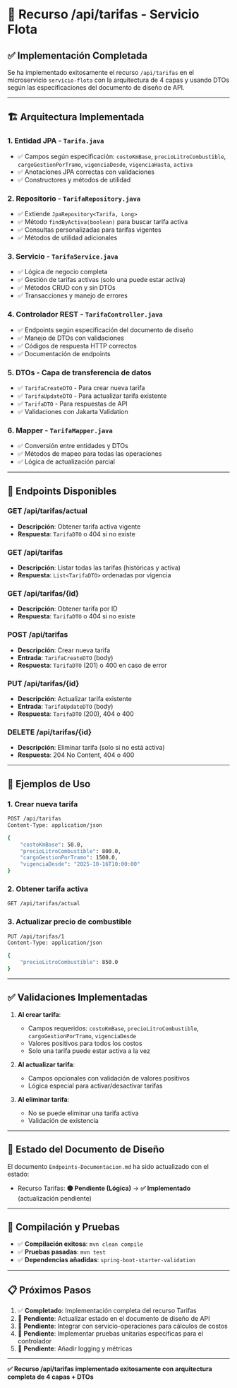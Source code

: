 # 📡 Recurso /api/tarifas - Servicio Flota

## ✅ **Implementación Completada**

Se ha implementado exitosamente el recurso `/api/tarifas` en el microservicio `servicio-flota` con la arquitectura de 4 capas y usando DTOs según las especificaciones del documento de diseño de API.

---

## 🏗️ **Arquitectura Implementada**

### 1. **Entidad JPA** - `Tarifa.java`
- ✅ Campos según especificación: `costoKmBase`, `precioLitroCombustible`, `cargoGestionPorTramo`, `vigenciaDesde`, `vigenciaHasta`, `activa`
- ✅ Anotaciones JPA correctas con validaciones
- ✅ Constructores y métodos de utilidad

### 2. **Repositorio** - `TarifaRepository.java`
- ✅ Extiende `JpaRepository<Tarifa, Long>`
- ✅ Método `findByActiva(boolean)` para buscar tarifa activa
- ✅ Consultas personalizadas para tarifas vigentes
- ✅ Métodos de utilidad adicionales

### 3. **Servicio** - `TarifaService.java`
- ✅ Lógica de negocio completa
- ✅ Gestión de tarifas activas (solo una puede estar activa)
- ✅ Métodos CRUD con y sin DTOs
- ✅ Transacciones y manejo de errores

### 4. **Controlador REST** - `TarifaController.java`
- ✅ Endpoints según especificación del documento de diseño
- ✅ Manejo de DTOs con validaciones
- ✅ Códigos de respuesta HTTP correctos
- ✅ Documentación de endpoints

### 5. **DTOs** - Capa de transferencia de datos
- ✅ `TarifaCreateDTO` - Para crear nueva tarifa
- ✅ `TarifaUpdateDTO` - Para actualizar tarifa existente  
- ✅ `TarifaDTO` - Para respuestas de API
- ✅ Validaciones con Jakarta Validation

### 6. **Mapper** - `TarifaMapper.java`
- ✅ Conversión entre entidades y DTOs
- ✅ Métodos de mapeo para todas las operaciones
- ✅ Lógica de actualización parcial

---

## 🔗 **Endpoints Disponibles**

### **GET /api/tarifas/actual**
- **Descripción**: Obtener tarifa activa vigente
- **Respuesta**: `TarifaDTO` o 404 si no existe

### **GET /api/tarifas**
- **Descripción**: Listar todas las tarifas (históricas y activa)
- **Respuesta**: `List<TarifaDTO>` ordenadas por vigencia

### **GET /api/tarifas/{id}**
- **Descripción**: Obtener tarifa por ID
- **Respuesta**: `TarifaDTO` o 404 si no existe

### **POST /api/tarifas**
- **Descripción**: Crear nueva tarifa
- **Entrada**: `TarifaCreateDTO` (body)
- **Respuesta**: `TarifaDTO` (201) o 400 en caso de error

### **PUT /api/tarifas/{id}**
- **Descripción**: Actualizar tarifa existente
- **Entrada**: `TarifaUpdateDTO` (body)
- **Respuesta**: `TarifaDTO` (200), 404 o 400

### **DELETE /api/tarifas/{id}**
- **Descripción**: Eliminar tarifa (solo si no está activa)
- **Respuesta**: 204 No Content, 404 o 400

---

## 📝 **Ejemplos de Uso**

### **1. Crear nueva tarifa**
```bash
POST /api/tarifas
Content-Type: application/json

{
    "costoKmBase": 50.0,
    "precioLitroCombustible": 800.0,
    "cargoGestionPorTramo": 1500.0,
    "vigenciaDesde": "2025-10-16T10:00:00"
}
```

### **2. Obtener tarifa activa**
```bash
GET /api/tarifas/actual
```

### **3. Actualizar precio de combustible**
```bash
PUT /api/tarifas/1
Content-Type: application/json

{
    "precioLitroCombustible": 850.0
}
```

---

## ✅ **Validaciones Implementadas**

1. **Al crear tarifa**:
   - Campos requeridos: `costoKmBase`, `precioLitroCombustible`, `cargoGestionPorTramo`, `vigenciaDesde`
   - Valores positivos para todos los costos
   - Solo una tarifa puede estar activa a la vez

2. **Al actualizar tarifa**:
   - Campos opcionales con validación de valores positivos
   - Lógica especial para activar/desactivar tarifas

3. **Al eliminar tarifa**:
   - No se puede eliminar una tarifa activa
   - Validación de existencia

---

## 🔧 **Estado del Documento de Diseño**

El documento `Endpoints-Documentacion.md` ha sido actualizado con el estado:
- Recurso Tarifas: **🟡 Pendiente (Lógica)** → **✅ Implementado** (actualización pendiente)

---

## 🚀 **Compilación y Pruebas**

- ✅ **Compilación exitosa**: `mvn clean compile`
- ✅ **Pruebas pasadas**: `mvn test`  
- ✅ **Dependencias añadidas**: `spring-boot-starter-validation`

---

## 📋 **Próximos Pasos**

1. ✅ **Completado**: Implementación completa del recurso Tarifas
2. 🔄 **Pendiente**: Actualizar estado en el documento de diseño de API
3. 🔄 **Pendiente**: Integrar con servicio-operaciones para cálculos de costos
4. 🔄 **Pendiente**: Implementar pruebas unitarias específicas para el controlador
5. 🔄 **Pendiente**: Añadir logging y métricas

---

**✅ Recurso /api/tarifas implementado exitosamente con arquitectura completa de 4 capas + DTOs**